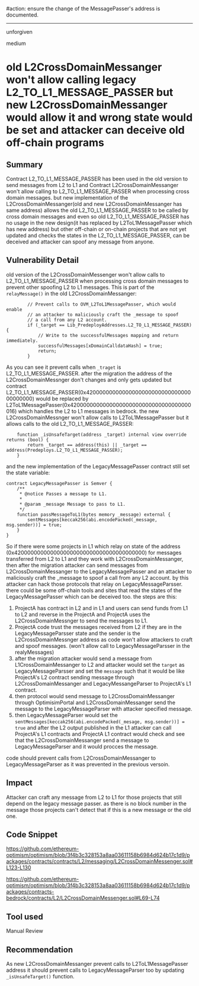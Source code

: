 #action: ensure the change of the MessagePasser's address is documented.



--- 
unforgiven

medium

# old L2CrossDomainMessanger won't allow calling legacy L2_TO_L1_MESSAGE_PASSER but new L2CrossDomainMessanger would allow it and wrong state would be set and attacker can deceive old off-chain programs

## Summary
Contract L2_TO_L1_MESSAGE_PASSER  has been used in the old version to send messages from L2 to L1 and Contract L2CrossDomainMessanger won't allow calling to L2_TO_L1_MESSAGE_PASSER  when processing cross domain messages. but new implementation of the L2CrossDomainMessanger(old and new L2CrossDomainMessanger has same address) allows the old L2_TO_L1_MESSAGE_PASSER to be called by cross domain messages and even so old L2_TO_L1_MESSAGE_PASSER  has no usage in the new design(it has replaced by L2ToL1MessagePasser which has new address) but other off-chain or on-chain projects that are not yet updated and checks the states in the L2_TO_L1_MESSAGE_PASSER, can be deceived and attacker can spoof any message from anyone.

## Vulnerability Detail
old version of the L2CrossDomainMessenger won't allow calls to L2_TO_L1_MESSAGE_PASSER when processing cross domain messages to prevent other spoofing L2 to L1 messages. This is part of the `relayMessage()` in the old L2CrossDomainMessanger:
```solidity
        // Prevent calls to OVM_L2ToL1MessagePasser, which would enable
        // an attacker to maliciously craft the _message to spoof
        // a call from any L2 account.
        if (_target == Lib_PredeployAddresses.L2_TO_L1_MESSAGE_PASSER) {
            // Write to the successfulMessages mapping and return immediately.
            successfulMessages[xDomainCalldataHash] = true;
            return;
        }
```
As you can see it prevent calls when `_traget` is L2_TO_L1_MESSAGE_PASSER.
after the migration the address of the L2CrossDomainMessnger don't changes and only gets updated but contract L2_TO_L1_MESSAGE_PASSER(0x4200000000000000000000000000000000000000) would be replaced by L2ToL1MessagePasser(0x4200000000000000000000000000000000000016) which handles the L2 to L1 messages in bedrock. the new L2CrossDomainMessnger won't allow calls to L2ToL1MessagePasser but it allows calls to the old L2_TO_L1_MESSAGE_PASSER:
```solidity
    function _isUnsafeTarget(address _target) internal view override returns (bool) {
        return _target == address(this) || _target == address(Predeploys.L2_TO_L1_MESSAGE_PASSER);
    }
```
and the new implementation of the LegacyMessagePasser contract still set the state variable:
```solidity
contract LegacyMessagePasser is Semver {
    /**
     * @notice Passes a message to L1.
     *
     * @param _message Message to pass to L1.
     */
    function passMessageToL1(bytes memory _message) external {
        sentMessages[keccak256(abi.encodePacked(_message, msg.sender))] = true;
    }
}
```
So if there were some projects in L1 which relay on state of the address (0x4200000000000000000000000000000000000000) for messages transferred from L2 to L1 and they work with L2CrossDomainMessanger, then after the migration attacker can send messages from L2CrossDomainMessanger to the LegacyMessagePasser and an attacker to maliciously craft the _message to spoof a call from any L2 account. by this attacker can hack those protocols that relay on LegacyMessageParsser. there could be some off-chain tools and sites that read the states of the LegacyMessagePasser which can be deceived too.
the steps are this:
1. ProjectA has contract in L2 and in L1 and users can send funds from L1 to L2 and reverse in the ProjectA and ProjectA uses the L2CrossDomainMessnger to send the messages to L1.
2. ProjectA code trust the messages received from L2 if they are in the LegacyMessageParsser state and the sender is the L2CrossDomainMessnger address as code won't allow attackers to craft and spoof messages. (won't allow call to LegacyMessageParsser in the realyMessages)
3. after the migration attacker would send a message from L1CrossDomainMessanger to L2 and attacker would set the `target` as LegacyMessageParsser and set the `message` such that it would be like ProjectA's L2 contract sending message through L2CrossDomainMessanger and LegacyMessangeParser to ProjectA's L1 contract.
4. then protocol would send message to L2CrossDomainMessanger through OptimisimPortal and L2CrossDomainMessanger send the message to the LegacyMessageParser with attacker specified message.
5. then LegacyMessageParser would set the `sentMessages[keccak256(abi.encodePacked(_mesage, msg.sender))] = true` and after the L2 output published in the L1 attacker can call ProjectA's L1 contracts and ProjectA L1 contract would check and see that the L2CrossDomainMessanger send a message to LegacyMessageParser and it would procces the message.

code should prevent calls from L2CrossDomainMessanger to LegacyMessageParser as it was prevented in the previous versoin.

## Impact
Attacker can craft any message from L2 to L1 for those projects that still depend on the legacy message passer. as there is no block number in the message those projects can't detect that if this is a new message or the old one.

## Code Snippet
https://github.com/ethereum-optimism/optimism/blob/3f4b3c328153a8aa03611158b6984d624b17c1d9/packages/contracts/contracts/L2/messaging/L2CrossDomainMessenger.sol#L123-L130

https://github.com/ethereum-optimism/optimism/blob/3f4b3c328153a8aa03611158b6984d624b17c1d9/packages/contracts-bedrock/contracts/L2/L2CrossDomainMessenger.sol#L69-L74

## Tool used
Manual Review

## Recommendation
As new L2CrossDomainMessanger prevent calls to L2ToL1MessagePasser address it should prevent calls to LegacyMessageParser too by updating `_isUnsafeTarget()` function.
